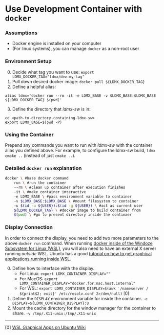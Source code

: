 # Use Development Container with `docker`

### Assumptions
- Docker engine is installed on your computer
- (For linux systems), you can manage `docker` as a non-root user

### Environment Setup
0. Decide what tag you want to use: `export LDMX_DOCKER_TAG="ldmx/dev:my-tag"`
1. Pull down desired docker image: `docker pull ${LDMX_DOCKER_TAG}`
2. Define a helpful alias:
```
alias ldmx='docker run --rm -it -e LDMX_BASE -v $LDMX_BASE:$LDMX_BASE ${LDMX_DOCKER_TAG} $(pwd)'
```
3. Define the directory that _ldmx-sw_ is in:
```
cd <path-to-directory-containing-ldmx-sw>
export LDMX_BASE=$(pwd -P)
```

### Using the Container
Prepend any commands you want to run with _ldmx-sw_ with the container alias you defined above.
For example, to configure the ldmx-sw build, `ldmx cmake ..` (instead of just `cmake ..`).

### Detailed `docker run` explanation
```bash
docker \ #base docker command
    run \ #run the container
    --rm \ #clean up container after execution finishes
    -it \ #make container interactive
    -e LDMX_BASE \ #pass environment variable to container
    -v $LDMX_BASE:$LDMX_BASE \ #mount filesystem to container
    -u $(id -u ${USER}):$(id -g ${USER}) \ #act as current user
    ${LDMX_DOCKER_TAG} \ #docker image to build container from
    $(pwd) \ #go to present directory inside the continaer
```

### Display Connection
In order to connect the display, you need to add two more parameters to the above `docker run` command.
When running [docker inside of the Windoze Subsystem for Linux (WSL)](https://docs.docker.com/docker-for-windows/wsl/),
you will also need to have an external X server running _outside_ WSL.
Ubuntu has a good [tutorial on how to get graphical applications running inside WSL](https://wiki.ubuntu.com/WSL).

0. Define how to interface wiith the display.
   - For Linux: `export LDMX_CONTAINER_DISPLAY=""`
   - For MacOS: `export LDMX_CONTAINER_DISPLAY="docker.for.mac.host.internal"`
   - For WSL: `export LDMX_CONTAINER_DISPLAY=$(awk '/nameserver / ${print$2; exit}' /etc/resolv.conf 2>/dev/null)` [0]
1. Define the `DISPLAY` environment variable for inside the container. `-e DISPLAY=${LDMX_CONTAINER_DISPLAY}:0`
2. Mount the cache directory for the window manager for the container to share. `-v /tmp/.X11-unix:/tmp/.X11-unix`

---
[0] [WSL Graphical Apps on Ubuntu Wiki](https://wiki.ubuntu.com/WSL?&_ga=2.29286004.935441070.1627417257-513300802.1627417257#Running_Graphical_Applications)
